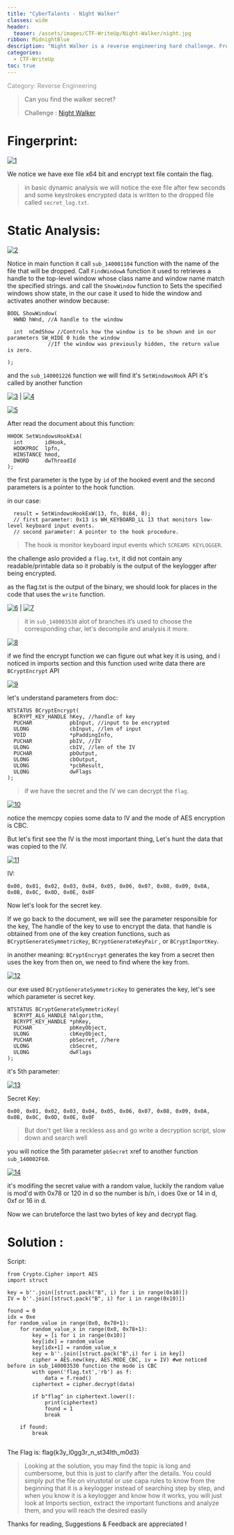 ```yaml
---
title: "CyberTalents - N1ght Walker"
classes: wide
header:
  teaser: /assets/images/CTF-WriteUp/Night-Walker/night.jpg
ribbon: MidnightBlue
description: "Night Walker is a reverse engineering hard challenge. From the Cyber ​​Talent platform, it is a keylogger used SetWindowsHook API to monitor low-level keyboard input events and used Crypto API`S to encrypt logs"
categories:
  - CTF-WriteUp
toc: true
---
```

<span style="color: #909090">Category: Reverse Engineering</span>

> Can you find the walker secret?
>
> Challenge : [Night Walker](https://cybertalents.com/challenges/malware/night-walker) 

# Fingerprint: 

[![1](/assets/images/CTF-WriteUp/Night-Walker/1.png)](/assets/images/CTF-WriteUp/Night-Walker/1.png)

We notice we have exe file x64 bit and encrypt text file contain the flag.

> in basic dynamic analysis we will notice the exe file after few seconds and some keystrokes encrypted data is written to the dropped file called `secret_log.txt`. 
>

# Static Analysis:

[![2](/assets/images/CTF-WriteUp/Night-Walker/2.png)](/assets/images/CTF-WriteUp/Night-Walker/2.png)

Notice in main function it call `sub_140001104` function  with the name of the file that will be dropped.
Call `FindWindowA` function it used to retrieves a handle to the top-level window whose class name and window name match the specified strings. 
and call  the `ShowWindow` function to Sets the specified windows show state, in the our case it used to hide the window and activates another window because:

```
BOOL ShowWindow(
  HWND hWnd, //A handle to the window 
               
  int  nCmdShow //Controls how the window is to be shown and in our parameters SW_HIDE 0 hide the window 
             //If the window was previously hidden, the return value is zero.

);

```
and the `sub_140001226` function we will find it's  `SetWindowsHook` API it's called by another function 

[![3](/assets/images/CTF-WriteUp/Night-Walker/3.png)](/assets/images/CTF-WriteUp/Night-Walker/3.png) | [![4](/assets/images/CTF-WriteUp/Night-Walker/4.png)](/assets/images/CTF-WriteUp/Night-Walker/4.png)

[![5](/assets/images/CTF-WriteUp/Night-Walker/5.png)](/assets/images/CTF-WriteUp/Night-Walker/5.png)

After read the document about this function: 

```
HHOOK SetWindowsHookExA(
  int       idHook,
  HOOKPROC  lpfn,
  HINSTANCE hmod,
  DWORD     dwThreadId
);

```
the first parameter is the type by `id` of the hooked event and the second parameters is a pointer to the hook function.

in our case: 

```
  result = SetWindowsHookExW(13, fn, 0i64, 0); 
  // first parameter: 0x13 is WH_KEYBOARD_LL 13 that monitors low-level keyboard input events.
  // second parameter: A pointer to the hook procedure.

```
> The hook is monitor keyboard input events which `SCREAMS KEYLOGGER`.
>

the challenge aslo provided a `flag.txt`, it did not contain any readable/printable data so it probably is the output of the keylogger after being encrypted.

as the flag.txt is the output of the binary, we should look for places in the code that uses the `write` function.

[![6](/assets/images/CTF-WriteUp/Night-Walker/6.png)](/assets/images/CTF-WriteUp/Night-Walker/6.png) | [![7](/assets/images/CTF-WriteUp/Night-Walker/4.png)](/assets/images/CTF-WriteUp/Night-Walker/7.png)

> it in `sub_140003530` alot of branches it’s used to choose the corresponding char, let's decompile and analysis it more.
>

[![8](/assets/images/CTF-WriteUp/Night-Walker/8.png)](/assets/images/CTF-WriteUp/Night-Walker/8.png)

if we find the encrypt function we can figure out what key it is using, and i noticed in imports section and this function used write data there are `BCryptEncrypt` API 

[![9](/assets/images/CTF-WriteUp/Night-Walker/9.png)](/assets/images/CTF-WriteUp/Night-Walker/9.png)

let's understand parameters from doc: 

```
NTSTATUS BCryptEncrypt(
  BCRYPT_KEY_HANDLE hKey, //handle of key 
  PUCHAR            pbInput, //input to be encrypted
  ULONG             cbInput, //len of input
  VOID              *pPaddingInfo,
  PUCHAR            pbIV, //IV
  ULONG             cbIV, //len of the IV
  PUCHAR            pbOutput,
  ULONG             cbOutput,
  ULONG             *pcbResult,
  ULONG             dwFlags
);

```
> if we have the secret and the IV we can decrypt the `flag`.
>

[![10](/assets/images/CTF-WriteUp/Night-Walker/10.png)](/assets/images/CTF-WriteUp/Night-Walker/10.png)

notice the memcpy copies some data to IV and the mode of AES encryption is CBC.

But let's first see the IV is the most important thing, Let's hunt the data that was copied to the IV.

[![11](/assets/images/CTF-WriteUp/Night-Walker/11.png)](/assets/images/CTF-WriteUp/Night-Walker/11.png)

IV:
```
0x00, 0x01, 0x02, 0x03, 0x04, 0x05, 0x06, 0x07, 0x08, 0x09, 0x0A, 0x0B, 0x0C, 0x0D, 0x0E, 0x0F
```

Now let's look for the secret key.

If we go back to the document, we will see the parameter responsible for the key, The handle of the key to use to encrypt the data. that handle is obtained from one of the key creation functions, such as `BCryptGenerateSymmetricKey`, `BCryptGenerateKeyPair` , or `BCryptImportKey`.

in another meaning: 
`BCryptEncrypt` generates the key from a secret then uses the key from then on, we need to find where the key from. 

[![12](/assets/images/CTF-WriteUp/Night-Walker/12.png)](/assets/images/CTF-WriteUp/Night-Walker/12.png)

our exe used `BCryptGenerateSymmetricKey` to generates the key, let's see which parameter is secret key. 

```
NTSTATUS BCryptGenerateSymmetricKey(
  BCRYPT_ALG_HANDLE hAlgorithm,
  BCRYPT_KEY_HANDLE *phKey,
  PUCHAR            pbKeyObject,
  ULONG             cbKeyObject,
  PUCHAR            pbSecret, //here
  ULONG             cbSecret,
  ULONG             dwFlags
);
```

it's 5th parameter:

[![13](/assets/images/CTF-WriteUp/Night-Walker/13.png)](/assets/images/CTF-WriteUp/Night-Walker/13.png)

Secret Key:
```
0x00, 0x01, 0x02, 0x03, 0x04, 0x05, 0x06, 0x07, 0x08, 0x09, 0x0A, 0x0B, 0x0C, 0x0D, 0x0E, 0x0F
```
> But don't get like a reckless ass and go write a decryption script, slow down and search well
> 
you will notice the 5th parameter `pbSecret` xref to another function `sub_140002F60`. 

[![14](/assets/images/CTF-WriteUp/Night-Walker/14.png)](/assets/images/CTF-WriteUp/Night-Walker/14.png)

it's modifing the secret value with a random value, luckily the random value is mod'd with 0x78 or 120 in d so the number is b/n, i does 0xe or 14 in d, 0xf or 16 in d.

Now we can bruteforce the last two bytes of key and decrypt flag.

# Solution :

Script:

```
from Crypto.Cipher import AES
import struct

key = b''.join([struct.pack("B", i) for i in range(0x10)])
IV = b''.join([struct.pack("B", i) for i in range(0x10)])

found = 0
idx = 0xe
for random_value in range(0x0, 0x78+1):
    for random_value_x in range(0x0, 0x78+1):
        key = [i for i in range(0x10)]
        key[idx] = random_value
        key[idx+1] = random_value_x
        key = b''.join([struct.pack("B",i) for i in key])
        cipher = AES.new(key, AES.MODE_CBC, iv = IV) #we noticed before in sub_140003530 function the mode is CBC
        with open('flag.txt','rb') as f:
            data = f.read()
        ciphertext = cipher.decrypt(data)

        if b"flag" in ciphertext.lower():
            print(ciphertext)
            found = 1
            break
        
    if found:
        break     
   
```
The Flag is: flag{k3y_l0gg3r_n_st34lth_m0d3} 

> Looking at the solution, you may find the topic is long and cumbersome, but this is just to clarify after the details. You could simply put the file on virustotal or use capa rules to know from the beginning that it is a keylogger instead of searching step by step, and when you know it is a keylogger and know how it works, you will just look at Imports section, extract the important functions and analyze them, and you will reach the desired easily 
>

Thanks for reading, Suggestions & Feedback are appreciated !
